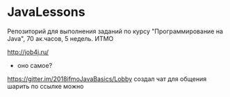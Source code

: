 # JavaLessons
Репозиторий для выполнения заданий по курсу "Программирование на Java", 70 ак.часов, 5 недель. ИТМО

http://job4j.ru/

- оно самое?

https://gitter.im/2018ifmoJavaBasics/Lobby
создал чат для общения
шарить по ссылке можно
